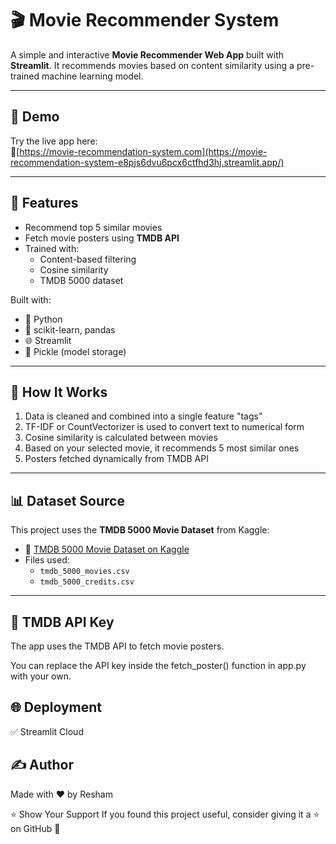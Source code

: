 # 🎬 Movie Recommender System

A simple and interactive **Movie Recommender Web App** built with **Streamlit**. It recommends movies based on content similarity using a pre-trained machine learning model.

---

## 🚀 Demo

Try the live app here:  
🔗[https://movie-recommendation-system.com](https://movie-recommendation-system-e8pjs6dvu6pcx6ctfhd3hj.streamlit.app/)

---

## 📌 Features

- Recommend top 5 similar movies
- Fetch movie posters using **TMDB API**
- Trained with:
  - Content-based filtering
  - Cosine similarity
  - TMDB 5000 dataset

Built with:
- 🐍 Python
- 🧠 scikit-learn, pandas
- 🌐 Streamlit
- 🧵 Pickle (model storage)

---

## 🧠 How It Works

1. Data is cleaned and combined into a single feature "tags"
2. TF-IDF or CountVectorizer is used to convert text to numerical form
3. Cosine similarity is calculated between movies
4. Based on your selected movie, it recommends 5 most similar ones
5. Posters fetched dynamically from TMDB API

---
## 📊 Dataset Source

This project uses the **TMDB 5000 Movie Dataset** from Kaggle:

- 📂 [TMDB 5000 Movie Dataset on Kaggle](https://www.kaggle.com/datasets/tmdb/tmdb-movie-metadata)
- Files used:
  - `tmdb_5000_movies.csv`
  - `tmdb_5000_credits.csv`

---

## 🔐 TMDB API Key
The app uses the TMDB API to fetch movie posters.

You can replace the API key inside the fetch_poster() function in app.py with your own.

## 🌐 Deployment 
✅ Streamlit Cloud

## ✍️ Author
Made with ❤️ by Resham

⭐️ Show Your Support
If you found this project useful, consider giving it a ⭐️ on GitHub 🙌


